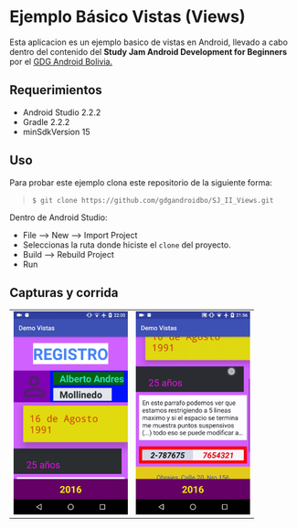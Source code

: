 Ejemplo Básico Vistas (Views)
========================

Esta aplicacion es un ejemplo basico de vistas en Android, llevado a cabo dentro del contenido del **Study Jam Android Development for Beginners** por el [GDG Android Bolivia.](http://www.gdg.androidbolivia.com/)


Requerimientos
------------

  * Android Studio 2.2.2
  * Gradle 2.2.2
  * minSdkVersion 15


Uso
---------
Para probar este ejemplo clona este repositorio de la siguiente forma:
>
>     $ git clone https://github.com/gdgandroidbo/SJ_II_Views.git

Dentro de Android Studio:

* File --> New --> Import Project 
* Seleccionas la ruta donde hiciste el `clone` del proyecto.
* Build --> Rebuild Project
* Run 

Capturas y corrida
---------

<div align="center">
    <table border="0">
        <tr>
            <td>
                <img src="/img/screenshot.jpg" width="200">
            </td>
            <td>
                <img src="/img/corrida.gif" width="200">
            </td>
        </tr>
    </table>
</div>

